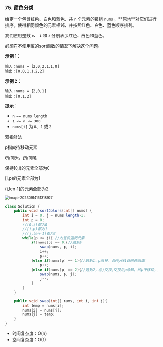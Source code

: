 ### 75. 颜色分类

给定一个包含红色、白色和蓝色、共 `n` 个元素的数组 `nums` ，**[原地](https://baike.baidu.com/item/原地算法)**对它们进行排序，使得相同颜色的元素相邻，并按照红色、白色、蓝色顺序排列。

我们使用整数 `0`、 `1` 和 `2` 分别表示红色、白色和蓝色。

必须在不使用库的sort函数的情况下解决这个问题。



**示例 1：**

```
输入：nums = [2,0,2,1,1,0]
输出：[0,0,1,1,2,2]
```

**示例 2：**

```
输入：nums = [2,0,1]
输出：[0,1,2]
```

 

**提示：**

- `n == nums.length`
- `1 <= n <= 300`
- `nums[i]` 为 `0`、`1` 或 `2`



双指针法

p指向待移动元素

i指向头，j指向尾

保持[0,i)的元素全部为0

[i,p)的元素全部为1

(j,len-1]的元素全部为2

<img src="https://palepics.oss-cn-guangzhou.aliyuncs.com/img/image-20230914151318927.png" alt="image-20230914151318927" style="zoom:80%;" />





```java
class Solution {
    public void sortColors(int[] nums) {
        int i = 0, j = nums.length-1;
        int p = 0;
        //[0,i)都为0
        //[i,p)都为1
        //(j,len-1]都为2
        while(p <= j){ //为当前遍历元素
            if(nums[p] == 0){//遇到0
                swap(nums, p, i);
                i++;
                p++;
            }else if(nums[p] == 1){//遇到1，p后移，保持p在1区间的后面
                p++;
            }else if(nums[p] == 2){//遇到2，与j交换,交换后p未知，故p不移动，j
                swap(nums, p, j);
                j--;
            }
        }
    }

    public void swap(int[] nums, int i, int j){
        int temp = nums[i];
        nums[i] = nums[j];
        nums[j] = temp;
    }
}
```

- 时间复杂度：O(n)
- 空间复杂度：O(1)